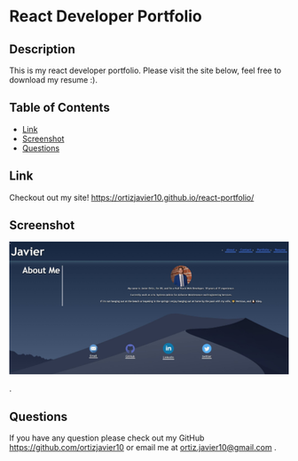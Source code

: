 # React Developer Portfolio

## Description
This is my react developer portfolio. Please visit the site below, feel free to download my resume :).
## Table of Contents
* [Link](#link)
* [Screenshot](#Scrrenshot)
* [Questions](#questions)


## Link
Checkout out my site!
https://ortizjavier10.github.io/react-portfolio/


## Screenshot
<img src="./src/assets/developer portfolio react.JPG" >


.

## Questions
If you have any question please check out my GitHub https://github.com/ortizjavier10 or email me at ortiz.javier10@gmail.com .



